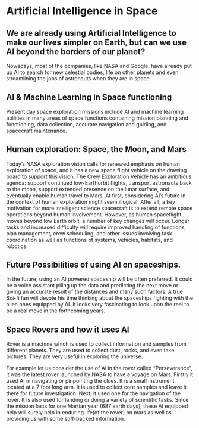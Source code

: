 # Artificial Intelligence in Space

## We are already using Artificial Intelligence to make our lives simpler on Earth, but can we use AI beyond the borders of our planet?
Nowadays, most of the companies, like NASA and Google, have already put up AI to search for new celestial bodies, life on other planets and even streamlining the jobs of astronauts when they are in space.

## AI & Machine Learning in Space functioning
Present day space exploration missions include AI and machine learning abilities in many areas of space functions containing mission planning and functioning, data collection, accurate navigation and guiding, and spacecraft maintenance. 

## Human exploration: Space, the Moon, and Mars
Today’s NASA exploration vision calls for renewed emphasis on human exploration of space, and it has a new space flight vehicle on the drawing board to support this vision. The Crew Exploration Vehicle has an ambitious agenda: support continued low-Earthorbit flights, transport astronauts back to the moon, support extended presence on the lunar surface, and eventually enable human travel to Mars. At first, considering AI’s future in the context of human exploration might seem illogical. After all, a key motivation for more intelligent science spacecraft is to extend remote space operations beyond human involvement. However, as human spaceflight moves beyond low Earth orbit, a number of key changes will occur. Longer tasks and increased difficulty will require improved handling of functions, plan management, crew scheduling, and other issues involving task coordination as well as functions of systems, vehicles, habitats, and robotics.

## Future Possibilities of using AI on spaceships.
In the future, using an AI powered spaceship will be often preferred. It could be a voice assistant piling up the data and predicting the next move or giving an accurate result of the distances and many such factors. 
A true Sci-fi fan will devote his time thinking about the spaceships fighting with the alien ones equipped by AI. It looks very fascinating to look upon the reel to be a real move in the forthcoming years.
 

## Space Rovers and how it uses AI
Rover is a machine which is used to collect information and samples from different planets. They are used to collect dust, rocks, and even take pictures. They are very useful in exploring the universe.
 
For example let us consider the use of AI in the rover called “Perseverance”, it was the latest rover launched by NASA to have a voyage on Mars.  Firstly it used AI in navigating or pinpointing the clues. It is a small instrument located at a 7 foot long arm. It is used to collect core samples and leave it there for future investigation. 
Next, it used one for the navigation of the rover. It is also used for landing or doing a variety of scientific tasks. Since the mission lasts for one Martian year (687 earth days), these AI equipped help will surely help in enduring life(of the rover) on mars as well as providing us with some stiff-backed information.







 



